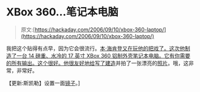 # XBox 360…笔记本电脑

> 原文:[https://hackaday.com/2006/09/10/xbox-360-laptop/](https://hackaday.com/2006/09/10/xbox-360-laptop/)

我把这个贴得有点早，因为它会很流行。[本·海肯登又在玩他的把戏了。这次他制造了一台 14 磅重、水冷的 17 英寸 XBox 360 铝制外壳笔记本电脑。它有你需要的所有输出。这个很好。他很友好地给](http://benheck.com)[写了建造](http://benheck.com/Games/Xbox360/x360_page_1.htm)并拍了一张漂亮的[照片](http://benheck.com/Games/Xbox360/x360_page_5.htm)。哦，这非常，非常好。

【更新:斯凯勒】设置一面[镜子](http://skytroniks.com/benhell/mirror/x360_page_1.htm)。]